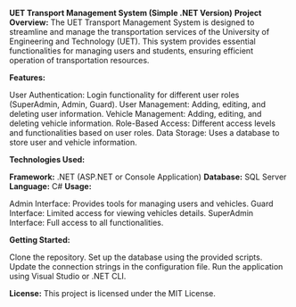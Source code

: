 **UET Transport Management System (Simple .NET Version)**
**Project Overview:**
The UET Transport Management System is designed to streamline and manage the transportation services of the University of Engineering and Technology (UET). This system provides essential functionalities for managing users and students, ensuring efficient operation of transportation resources.

**Features:**

User Authentication: Login functionality for different user roles (SuperAdmin, Admin, Guard).
User Management: Adding, editing, and deleting user information.
Vehicle Management: Adding, editing, and deleting vehicle information.
Role-Based Access: Different access levels and functionalities based on user roles.
Data Storage: Uses a database to store user and vehicle information.

**Technologies Used:**

**Framework:** .NET (ASP.NET or Console Application)
**Database:** SQL Server
**Language:** C#
**Usage:**

Admin Interface: Provides tools for managing users and vehicles.
Guard Interface: Limited access for viewing vehicles details.
SuperAdmin Interface: Full access to all functionalities.

**Getting Started:**

Clone the repository.
Set up the database using the provided scripts.
Update the connection strings in the configuration file.
Run the application using Visual Studio or .NET CLI.

**License:**
This project is licensed under the MIT License.

